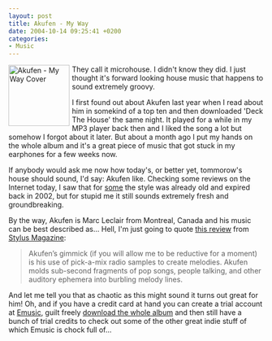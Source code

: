 ```yaml
---
layout: post
title: Akufen - My Way
date: 2004-10-14 09:25:41 +0200
categories:
- Music
---
```

<p><a href="http://www.rusiczki.net/blog/blogpics/akufen-my_way.php" onclick="window.open('http://www.rusiczki.net/blog/blogpics/akufen-my_way.php','popup','width=300,height=300,scrollbars=no,resizable=no,toolbar=no,directories=no,location=no,menubar=no,status=no,left=0,top=0'); return false"><img src="http://www.rusiczki.net/blog/blogpics/akufen-my_way-thumb.jpg" width="120" height="120" border="0" alt="Akufen - My Way Cover" style="float: left; margin-right: 5px"/></a> They call it microhouse. I didn't know they did. I just thought it's forward looking house music that happens to sound extremely groovy.</p>
<p>I first found out about Akufen last year when I read about him in somekind of a top ten and then downloaded 'Deck The House' the same night. It played for a while in my MP3 player back then and I liked the song a lot but somehow I forgot about it later. But about a month ago I put my hands on the whole album and it's a great piece of music that got stuck in my earphones for a few weeks now.</p>
<p>If anybody would ask me now how today's, or better yet, tommorow's house should sound, I'd say: Akufen like. Checking some reviews on the Internet today, I saw that for <a href="http://pitchforkmedia.com/record-reviews/a/akufen/my-way.shtml">some</a> the style was already old and expired back in 2002, but for stupid me it still sounds extremely fresh and groundbreaking.</p>
<p>By the way, Akufen is Marc Leclair from Montreal, Canada and his music can be best described as... Hell, I'm just going to quote <a href="http://www.stylusmagazine.com/review.php?ID=13">this review</a> from <a href="http://www.stylusmagazine.com/">Stylus Magazine</a>:</p>
<blockquote><p>Akufen&rsquo;s gimmick (if you will allow me to be reductive for a moment) is his use of pick-a-mix radio samples to create melodies. Akufen molds sub-second fragments of pop songs, people talking, and other auditory ephemera into burbling melody lines.</p></blockquote>
<p>And let me tell you that as chaotic as this might sound it turns out great for him! Oh, and if you have a credit card at hand you can create a trial account at <a href="http://www.emusic.com">Emusic</a>, guilt freely <a href="http://www.emusic.com/album/10667/10667089.html">download the whole album</a> and then still have a bunch of trial credits to check out some of the other great indie stuff of which Emusic is chock full of...</p>

